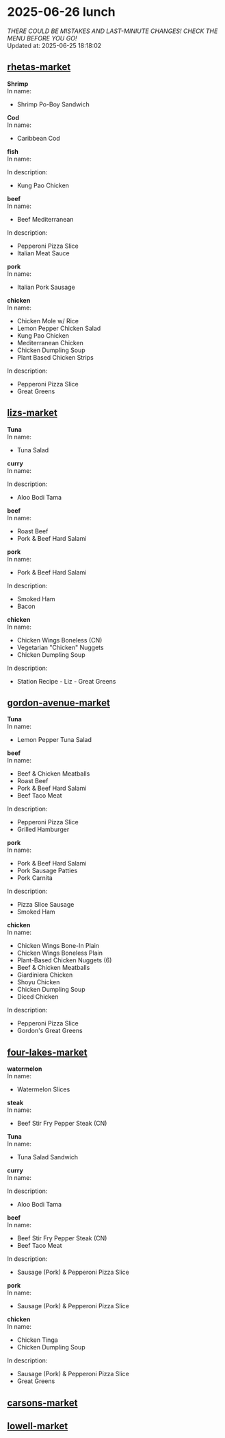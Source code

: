 # 2025-06-26 lunch  
*THERE COULD BE MISTAKES AND LAST-MINIUTE CHANGES! CHECK THE MENU BEFORE YOU GO!*  
Updated at: 2025-06-25 18:18:02  
## [rhetas-market](https://wisc-housingdining.nutrislice.com/menu/rhetas-market/lunch/2025-06-26)  
**Shrimp**  
In name:   
 - Shrimp Po-Boy Sandwich  
  
**Cod**  
In name:   
 - Caribbean Cod  
  
**fish**  
In name:   
  
In description:   
 - Kung Pao Chicken  
  
**beef**  
In name:   
 - Beef Mediterranean  
  
In description:   
 - Pepperoni Pizza Slice  
 - Italian Meat Sauce  
  
**pork**  
In name:   
 - Italian Pork Sausage  
  
**chicken**  
In name:   
 - Chicken Mole w/ Rice  
 - Lemon Pepper Chicken Salad  
 - Kung Pao Chicken  
 - Mediterranean Chicken  
 - Chicken Dumpling Soup  
 - Plant Based Chicken Strips  
  
In description:   
 - Pepperoni Pizza Slice  
 - Great Greens  
  
## [lizs-market](https://wisc-housingdining.nutrislice.com/menu/lizs-market/lunch/2025-06-26)  
**Tuna**  
In name:   
 - Tuna Salad  
  
**curry**  
In name:   
  
In description:   
 - Aloo Bodi Tama  
  
**beef**  
In name:   
 - Roast Beef  
 - Pork & Beef Hard Salami  
  
**pork**  
In name:   
 - Pork & Beef Hard Salami  
  
In description:   
 - Smoked Ham  
 - Bacon  
  
**chicken**  
In name:   
 - Chicken Wings Boneless (CN)  
 - Vegetarian "Chicken" Nuggets  
 - Chicken Dumpling Soup  
  
In description:   
 - Station Recipe - Liz - Great Greens  
  
## [gordon-avenue-market](https://wisc-housingdining.nutrislice.com/menu/gordon-avenue-market/lunch/2025-06-26)  
**Tuna**  
In name:   
 - Lemon Pepper Tuna Salad  
  
**beef**  
In name:   
 - Beef & Chicken Meatballs  
 - Roast Beef  
 - Pork & Beef Hard Salami  
 - Beef Taco Meat  
  
In description:   
 - Pepperoni Pizza Slice  
 - Grilled Hamburger  
  
**pork**  
In name:   
 - Pork & Beef Hard Salami  
 - Pork Sausage Patties  
 - Pork Carnita  
  
In description:   
 - Pizza Slice Sausage  
 - Smoked Ham  
  
**chicken**  
In name:   
 - Chicken Wings Bone-In Plain  
 - Chicken Wings Boneless Plain  
 - Plant-Based Chicken Nuggets (6)  
 - Beef & Chicken Meatballs  
 - Giardiniera Chicken  
 - Shoyu Chicken  
 - Chicken Dumpling Soup  
 - Diced Chicken  
  
In description:   
 - Pepperoni Pizza Slice  
 - Gordon's Great Greens  
  
## [four-lakes-market](https://wisc-housingdining.nutrislice.com/menu/four-lakes-market/lunch/2025-06-26)  
**watermelon**  
In name:   
 - Watermelon Slices  
  
**steak**  
In name:   
 - Beef Stir Fry Pepper Steak (CN)  
  
**Tuna**  
In name:   
 - Tuna Salad Sandwich  
  
**curry**  
In name:   
  
In description:   
 - Aloo Bodi Tama  
  
**beef**  
In name:   
 - Beef Stir Fry Pepper Steak (CN)  
 - Beef Taco Meat  
  
In description:   
 - Sausage (Pork) & Pepperoni Pizza Slice  
  
**pork**  
In name:   
 - Sausage (Pork) & Pepperoni Pizza Slice  
  
**chicken**  
In name:   
 - Chicken Tinga  
 - Chicken Dumpling Soup  
  
In description:   
 - Sausage (Pork) & Pepperoni Pizza Slice  
 - Great Greens  
  
## [carsons-market](https://wisc-housingdining.nutrislice.com/menu/carsons-market/lunch/2025-06-26)  
## [lowell-market](https://wisc-housingdining.nutrislice.com/menu/lowell-market/lunch/2025-06-26)  
  
